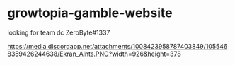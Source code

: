 # growtopia-gamble-website

looking for team dc ZeroByte#1337 


https://media.discordapp.net/attachments/1008423958787403849/1055468359426244638/Ekran_Alnts.PNG?width=926&height=378
